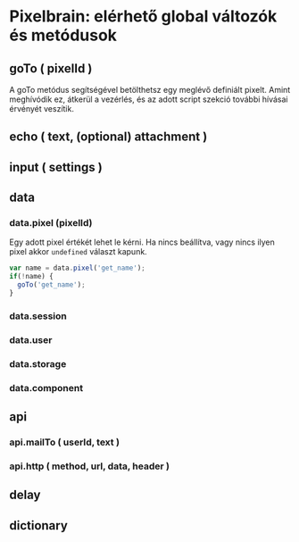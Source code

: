 # Pixelbrain: elérhető global változók és metódusok

## goTo ( pixelId )
A goTo metódus segítségével betölthetsz egy meglévő definiált pixelt. Amint meghívódik ez, átkerül a vezérlés, és az adott script szekció további hívásai érvényét veszítik.

## echo ( text, (optional) attachment )

## input ( settings )

## data

### data.pixel (pixelId)
Egy adott pixel értékét lehet le kérni. Ha nincs beállítva, vagy nincs ilyen pixel akkor `undefined` választ kapunk.

```js
var name = data.pixel('get_name');
if(!name) {
  goTo('get_name');
}
```

### data.session
### data.user
### data.storage
### data.component

## api
### api.mailTo ( userId, text )
### api.http ( method, url, data, header )

## delay 

## dictionary
